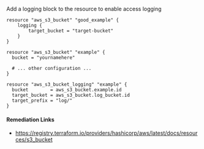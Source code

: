 
Add a logging block to the resource to enable access logging

```hcl
resource "aws_s3_bucket" "good_example" {
	logging {
		target_bucket = "target-bucket"
	}
}

```
```hcl
resource "aws_s3_bucket" "example" {
  bucket = "yournamehere"

  # ... other configuration ...
}

resource "aws_s3_bucket_logging" "example" {
  bucket        = aws_s3_bucket.example.id
  target_bucket = aws_s3_bucket.log_bucket.id
  target_prefix = "log/"
}

```

#### Remediation Links
 - https://registry.terraform.io/providers/hashicorp/aws/latest/docs/resources/s3_bucket

